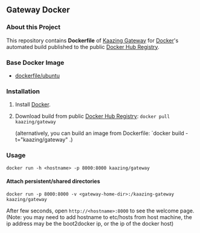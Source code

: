 ## Gateway Docker

### About this Project
This repository contains **Dockerfile** of [Kaazing Gateway](http://kaazing.org/) for [Docker](https://www.docker.com/)'s automated build published to the public [Docker Hub Registry](https://registry.hub.docker.com/repos/kaazing/).

### Base Docker Image

* [dockerfile/ubuntu](http://dockerfile.github.io/#/ubuntu)


### Installation

1. Install [Docker](https://www.docker.com/).

2. Download build from public [Docker Hub Registry](https://registry.hub.docker.com/repos/kaazing/): `docker pull kaazing/gateway`

   (alternatively, you can build an image from Dockerfile: `docker build -t="kaazing/gateway" .)

### Usage

    docker run -h <hostname> -p 8000:8000 kaazing/gateway

#### Attach persistent/shared directories

    docker run -p 8000:8000 -v <gateway-home-dir>:/kaazing-gateway kaazing/gateway

After few seconds, open `http://<hostname>:8000` to see the welcome page.  (Note: you may need to add hostname to etc/hosts from host machine, the ip address may be the boot2docker ip, or the ip of the docker host)

